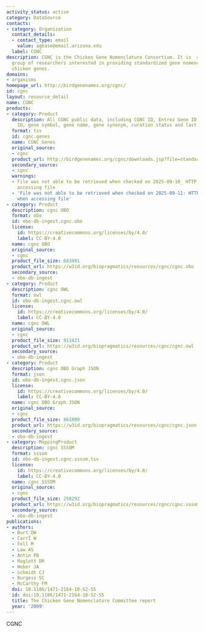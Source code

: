 ```yaml
---
activity_status: active
category: DataSource
contacts:
- category: Organization
  contact_details:
  - contact_type: email
    value: agbase@email.arizona.edu
  label: CGNC
description: CGNC is the Chicken Gene Nomenclature Consortium. It is  an international
  group of researchers interested in providing standardized gene nomenclature for
  chicken genes.
domains:
- organisms
homepage_url: http://birdgenenames.org/cgnc/
id: cgnc
layout: resource_detail
name: CGNC
products:
- category: Product
  description: All CGNC public data, including CGNC ID, Entrez Gene ID, Ensembl Gene
    ID, gene symbol, gene name, gene synonym, curation status and last edit date.
  format: tsv
  id: cgnc.genes
  name: CGNC Genes
  original_source:
  - cgnc
  product_url: http://birdgenenames.org/cgnc/downloads.jsp?file=standard
  secondary_source:
  - cgnc
  warnings:
  - File was not able to be retrieved when checked on 2025-09-10_ HTTP 404 error when
    accessing file
  - 'File was not able to be retrieved when checked on 2025-09-11: HTTP 404 error
    when accessing file'
- category: Product
  description: cgnc OBO
  format: obo
  id: obo-db-ingest.cgnc.obo
  license:
    id: https://creativecommons.org/licenses/by/4.0/
    label: CC-BY-4.0
  name: cgnc OBO
  original_source:
  - cgnc
  product_file_size: 683991
  product_url: https://w3id.org/biopragmatics/resources/cgnc/cgnc.obo
  secondary_source:
  - obo-db-ingest
- category: Product
  description: cgnc OWL
  format: owl
  id: obo-db-ingest.cgnc.owl
  license:
    id: https://creativecommons.org/licenses/by/4.0/
    label: CC-BY-4.0
  name: cgnc OWL
  original_source:
  - cgnc
  product_file_size: 911421
  product_url: https://w3id.org/biopragmatics/resources/cgnc/cgnc.owl
  secondary_source:
  - obo-db-ingest
- category: Product
  description: cgnc OBO Graph JSON
  format: json
  id: obo-db-ingest.cgnc.json
  license:
    id: https://creativecommons.org/licenses/by/4.0/
    label: CC-BY-4.0
  name: cgnc OBO Graph JSON
  original_source:
  - cgnc
  product_file_size: 861880
  product_url: https://w3id.org/biopragmatics/resources/cgnc/cgnc.json
  secondary_source:
  - obo-db-ingest
- category: MappingProduct
  description: cgnc SSSOM
  format: sssom
  id: obo-db-ingest.cgnc.sssom.tsv
  license:
    id: https://creativecommons.org/licenses/by/4.0/
    label: CC-BY-4.0
  name: cgnc SSSOM
  original_source:
  - cgnc
  product_file_size: 258292
  product_url: https://w3id.org/biopragmatics/resources/cgnc/cgnc.sssom.tsv
  secondary_source:
  - obo-db-ingest
publications:
- authors:
  - Burt DW
  - CarrÎ W
  - Fell M
  - Law AS
  - Antin PB
  - Maglott DR
  - Weber JA
  - Schmidt CJ
  - Burgess SC
  - McCarthy FM
  doi: 10.1186/1471-2164-10-S2-S5
  id: doi:10.1186/1471-2164-10-S2-S5
  title: The Chicken Gene Nomenclature Committee report
  year: '2009'
---
```

CGNC